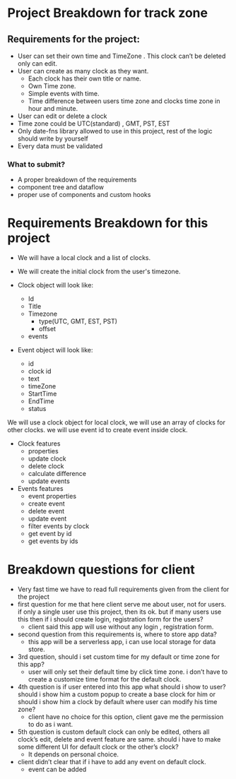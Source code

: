 # Project Breakdown for track zone

## Requirements for the project:
-   User can set their own time and TimeZone . This clock can’t be deleted only can edit.
-   User can create as many clock as they want.
    - Each clock has their own title or name.
    - Own Time zone.
    - Simple events with time.
    - Time difference between users time zone and clocks time zone in hour and minute.
-   User can edit or delete a clock
-   Time zone could be UTC(standard) , GMT, PST, EST
-   Only date-fns library allowed to use in this project, rest of the logic should write by yourself
-   Every data must be validated

### What to submit?

- A proper breakdown of the requirements
- component tree and dataflow
- proper use of components and custom hooks


# Requirements Breakdown for this project
 * We will have a local clock and a list of clocks.
 * We will create the initial clock from the user's timezone.
 * Clock object will look like: 
   * Id
   * Title
   * Timezone
     * type(UTC, GMT, EST, PST)
     * offset
   * events

 * Event object will look like: 
   * id
   * clock id
   * text
   * timeZone
   * StartTime
   * EndTime
   * status
 
We will use a clock object for local clock, 
we will use an array of clocks for other clocks.
we will use event id to create event inside clock.

* Clock features
  * properties
  * update clock
  * delete clock
  * calculate difference
  * update events
* Events features
  * event properties
  * create event 
  * delete event 
  * update event 
  * filter events by clock
  * get event by id
  * get events by ids
  




# Breakdown questions for client
-  Very fast time we have to read full requirements given from the client for the project
-  first question for me that here client serve me about user, not for users. if only a single user use this project, then its ok. but if     many users use this then if i should create login, registration form for the users?
    - client said this app will use without any login , registration form.
-  second question from this requirements is, where to store app data?
    - this app will be a serverless app, i can use local storage for data store.
-  3rd question, should i set custom time for my default or time zone for this app?
    - user will only set their default time by click time zone. i don’t have to create a customize time format for the default clock.
-  4th question is if user entered into this app what should i show to user? should i show him a custom popup to create a base clock for him or should i show him a clock by default where user can modify his time zone?
    - client have no choice for this option, client gave me the permission to do as i want.
-  5th question is custom default clock can only be edited, others all clock’s edit, delete and event feature are same. should i have to make some different UI for default clock or the other’s clock?
    - It depends on personal choice.
-  client didn’t clear that if i have to add any event on default clock.
    - event can be added